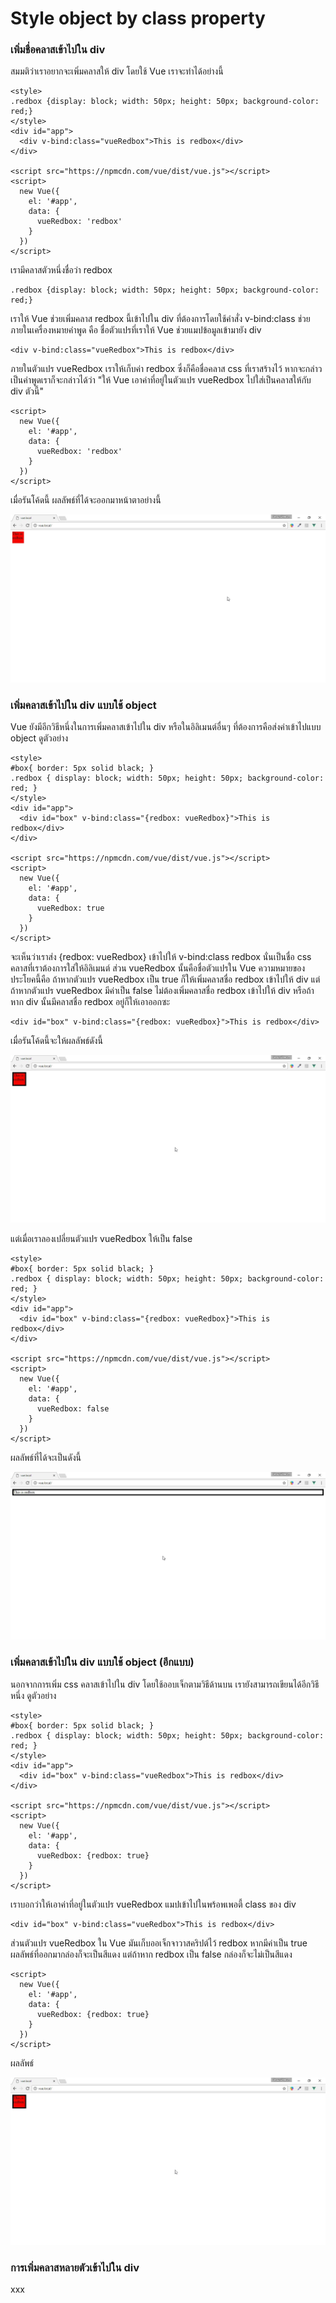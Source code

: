 # Style object by class property

### เพิ่มชื่อคลาสเข้าไปใน div

สมมติว่าเราอยากจะเพิ่มคลาสให้ div โดยใช้ Vue เราจะทำได้อย่างนี้

```Vue
<style>
.redbox {display: block; width: 50px; height: 50px; background-color: red;}
</style>
<div id="app">
  <div v-bind:class="vueRedbox">This is redbox</div>
</div>

<script src="https://npmcdn.com/vue/dist/vue.js"></script>
<script>
  new Vue({
    el: '#app',
    data: {
      vueRedbox: 'redbox'
    }
  })
</script>
```

เรามีคลาสตัวหนึ่งชื่อว่า redbox

```
.redbox {display: block; width: 50px; height: 50px; background-color: red;}
```

เราให้ Vue ช่วยเพิ่มคลาส redbox นี้เข้าไปใน div ที่ต้องการโดยใช้คำสั่ง v-bind:class ช่วย ภายในเครื่องหมายคำพูด คือ ชื่อตัวแปรที่เราให้ Vue ช่วยแมปข้อมูลเข้ามายัง div

```
<div v-bind:class="vueRedbox">This is redbox</div>
```

ภายในตัวแปร vueRedbox เราให้เก็บค่า redbox ซึ่งก็คือชื่อคลาส css ที่เราสร้างไว้  หากจะกล่าวเป็นคำพูดเราก็จะกล่าวได้ว่า "ให้ Vue เอาค่าที่อยู่ในตัวแปร vueRedbox ไปใส่เป็นคลาสให้กับ div ตัวนี้" 

```
<script>
  new Vue({
    el: '#app',
    data: {
      vueRedbox: 'redbox'
    }
  })
</script>
```

เมื่อรันโค้ดนี้ ผลลัพธ์ที่ได้จะออกมาหน้าตาอย่างนี้ 

![](/assets/2017-03-05_19-20-28.jpg)

### เพิ่มคลาสเข้าไปใน div แบบใช้ object

Vue ยังมีอีกวิธีหนึ่งในการเพิ่มคลาสเข้าไปใน div หรือในอิลิเมนต์อื่นๆ ที่ต้องการคือส่งค่าเข้าไปแบบ object ดูตัวอย่าง

```Vue
<style>
#box{ border: 5px solid black; }  
.redbox { display: block; width: 50px; height: 50px; background-color: red; }
</style>
<div id="app">
  <div id="box" v-bind:class="{redbox: vueRedbox}">This is redbox</div>
</div>

<script src="https://npmcdn.com/vue/dist/vue.js"></script>
<script>
  new Vue({
    el: '#app',
    data: {
      vueRedbox: true
    }
  })
</script>
```

จะเห็นว่าเราส่ง {redbox: vueRedbox} เข้าไปให้ v-bind:class redbox นั่นเป็นชื่อ css คลาสที่เราต้องการใส่ให้อิลิเมนต์ ส่วน vueRedbox นั้นคือชื่อตัวแปรใน Vue ความหมายของประโยคนี้คือ ถ้าหากตัวแปร vueRedbox เป็น true ก็ให้เพิ่มคลาสชื่อ redbox เข้าไปให้ div แต่ถ้าหากตัวแปร vueRedbox มีค่าเป็น false ไม่ต้องเพิ่มคลาสชื่อ redbox เข้าไปให้ div หรือถ้าหาก div นั้นมีคลาสชื่อ redbox อยู่ก็ให้เอาออกซะ

```
<div id="box" v-bind:class="{redbox: vueRedbox}">This is redbox</div>
```

เมื่อรันโค้ดนี้จะให้ผลลัพธ์ดังนี้ 

![](/assets/2017-03-05_19-38-53.jpg)

แต่เมื่อเราลองเปลี่ยนตัวแปร vueRedbox ให้เป็น false



```
<style>
#box{ border: 5px solid black; }  
.redbox { display: block; width: 50px; height: 50px; background-color: red; }
</style>
<div id="app">
  <div id="box" v-bind:class="{redbox: vueRedbox}">This is redbox</div>
</div>

<script src="https://npmcdn.com/vue/dist/vue.js"></script>
<script>
  new Vue({
    el: '#app',
    data: {
      vueRedbox: false
    }
  })
</script>
```

ผลลัพธ์ที่ได้จะเป็นดังนี้ 

![](/assets/2017-03-05_19-40-41.jpg)

### เพิ่มคลาสเข้าไปใน div แบบใช้ object \(อีกแบบ\)

นอกจากการเพิ่ม css คลาสเข้าไปใน div โดยใช้ออบเจ็กตามวิธีด้านบน เรายังสามารถเขียนได้อีกวิธีหนึ่ง ดูตัวอย่าง

```
<style>
#box{ border: 5px solid black; }  
.redbox { display: block; width: 50px; height: 50px; background-color: red; }
</style>
<div id="app">
  <div id="box" v-bind:class="vueRedbox">This is redbox</div>
</div>

<script src="https://npmcdn.com/vue/dist/vue.js"></script>
<script>
  new Vue({
    el: '#app',
    data: {
      vueRedbox: {redbox: true}
    }
  })
</script>
```

เราบอกว่าให้เอาค่าที่อยู่ในตัวแปร vueRedbox แมปเข้าไปในพร้อพเพอตี้ class ของ div

```
<div id="box" v-bind:class="vueRedbox">This is redbox</div>
```

ส่วนตัวแปร vueRedbox ใน Vue มันเก็บออเจ็กจาวาสคริปต์ไว้ redbox หากมีค่าเป็น true ผลลัพธ์ที่ออกมากล่องก็จะเป็นสีแดง แต่ถ้าหาก redbox เป็น false กล่องก็จะไม่เป็นสีแดง

```
<script>
  new Vue({
    el: '#app',
    data: {
      vueRedbox: {redbox: true}
    }
  })
</script>
```

ผลลัพธ์

![](/assets/2017-03-05_19-38-53.jpg)

### การเพิ่มคลาสหลายตัวเข้าไปใน div





xxx





